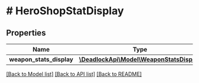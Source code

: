 # # HeroShopStatDisplay

## Properties

Name | Type | Description | Notes
------------ | ------------- | ------------- | -------------
**weapon_stats_display** | [**\DeadlockApi\Model\WeaponStatsDisplay**](WeaponStatsDisplay.md) |  | [optional]

[[Back to Model list]](../../README.md#models) [[Back to API list]](../../README.md#endpoints) [[Back to README]](../../README.md)
